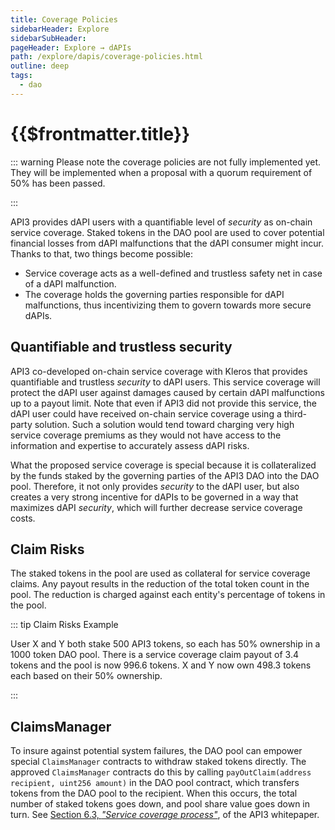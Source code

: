 ```yaml
---
title: Coverage Policies
sidebarHeader: Explore
sidebarSubHeader:
pageHeader: Explore → dAPIs
path: /explore/dapis/coverage-policies.html
outline: deep
tags:
  - dao
---
```


<PageHeader/>

<SearchHighlight/>

# {{$frontmatter.title}}

::: warning Please note the coverage policies are not fully implemented yet.
They will be implemented when a proposal with a quorum requirement of 50% has
been passed.

:::

API3 provides dAPI users with a quantifiable level of _security_ as on-chain
service coverage. Staked tokens in the DAO pool are used to cover potential
financial losses from dAPI malfunctions that the dAPI consumer might incur.
Thanks to that, two things become possible:

- Service coverage acts as a well-defined and trustless safety net in case of a
  dAPI malfunction.
- The coverage holds the governing parties responsible for dAPI malfunctions,
  thus incentivizing them to govern towards more secure dAPIs.

## Quantifiable and trustless security

API3 co-developed on-chain service coverage with Kleros that provides
quantifiable and trustless _security_ to dAPI users. This service coverage will
protect the dAPI user against damages caused by certain dAPI malfunctions up to
a payout limit. Note that even if API3 did not provide this service, the dAPI
user could have received on-chain service coverage using a third-party solution.
Such a solution would tend toward charging very high service coverage premiums
as they would not have access to the information and expertise to accurately
assess dAPI risks.

What the proposed service coverage is special because it is collateralized by
the funds staked by the governing parties of the API3 DAO into the DAO pool.
Therefore, it not only provides _security_ to the dAPI user, but also creates a
very strong incentive for dAPIs to be governed in a way that maximizes dAPI
_security_, which will further decrease service coverage costs.

## Claim Risks

The staked tokens in the pool are used as collateral for service coverage
claims. Any payout results in the reduction of the total token count in the
pool. The reduction is charged against each entity's percentage of tokens in the
pool.

::: tip Claim Risks Example

User X and Y both stake 500 API3 tokens, so each has 50% ownership in a 1000
token DAO pool. There is a service coverage claim payout of 3.4 tokens and the
pool is now 996.6 tokens. X and Y now own 498.3 tokens each based on their 50%
ownership.

:::

## ClaimsManager

To insure against potential system failures, the DAO pool can empower special
`ClaimsManager` contracts to withdraw staked tokens directly. The approved
`ClaimsManager` contracts do this by calling
`payOutClaim(address recipient, uint256 amount)` in the DAO pool contract, which
transfers tokens from the DAO pool to the recipient. When this occurs, the total
number of staked tokens goes down, and pool share value goes down in turn. See
<a href="/api3-whitepaper-v1.0.3.pdf#page=31" target="_blank">Section 6.3,
_"Service coverage process"_</a><ExternalLinkImage/>, of the API3 whitepaper.
